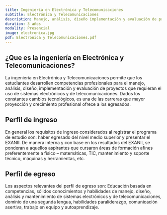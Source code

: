 ```yaml
---
title: Ingeniería en Electrónica y Telecomunicaciones
subtitle: Electrónica y Telecomunicaciones
description: Manejo, análisis, diseño implementación y evaluación de proyectos que requieran el uso de sistemas electrónicos y de telecomunicaciones.
duration: 3 años
modality: Presencial
image: electronica.jpg
pdf: Electronica y Telecomunicaciones.pdf
---
```


## ¿Que es la ingeniería en Electrónica y Telecomunicaciones?

La ingeniería en Electrónica y Telecomunicaciones permite que los estudiantes desarrollen competencias profesionales para el manejo, análisis, diseño, implementación y evaluación de proyectos que requieran el uso de sistemas electrónicos y de telecomunicaciones. Dados los constantes cambios tecnológicos, es una de las carreras que mayor proyección y crecimiento profesional ofrece a los egresados.

## Perfil de ingreso

En general los requisitos de ingreso considerados al registrar el programa de estudio son: haber egresado del nivel medio superior y presentar el EXANII. De manera interna y con base en los resultados del EXANII, se ponderan a aquellos aspirantes que cursaron áreas de formación afines preferentemente a físico – matemáticas, TIC, mantenimiento y soporte técnico, máquinas y herramientas, etc.

## Perfil de egreso

Los aspectos relevantes del perfil de egreso son: Educación basada en competencias, sólidos conocimientos y habilidades de manejo, diseño, análisis y mantenimiento de sistemas electrónicos y de telecomunicaciones, dominio de una segunda lengua, habilidades paraliderazgo, comunicación asertiva, trabajo en equipo y autoaprendizaje.